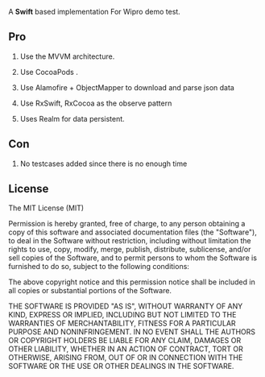 
A **Swift** based implementation For Wipro demo test.

## Pro

1. Use the MVVM architecture.

2. Use CocoaPods .

3. Use Alamofire + ObjectMapper to download and parse json data

4. Use RxSwift, RxCocoa as the observe pattern

5. Uses Realm for data persistent.


## Con
1. No testcases added since there is no enough time



## License

The MIT License (MIT)

Permission is hereby granted, free of charge, to any person obtaining a copy
of this software and associated documentation files (the "Software"), to deal
in the Software without restriction, including without limitation the rights
to use, copy, modify, merge, publish, distribute, sublicense, and/or sell
copies of the Software, and to permit persons to whom the Software is
furnished to do so, subject to the following conditions:

The above copyright notice and this permission notice shall be included in all
copies or substantial portions of the Software.

THE SOFTWARE IS PROVIDED "AS IS", WITHOUT WARRANTY OF ANY KIND, EXPRESS OR
IMPLIED, INCLUDING BUT NOT LIMITED TO THE WARRANTIES OF MERCHANTABILITY,
FITNESS FOR A PARTICULAR PURPOSE AND NONINFRINGEMENT. IN NO EVENT SHALL THE
AUTHORS OR COPYRIGHT HOLDERS BE LIABLE FOR ANY CLAIM, DAMAGES OR OTHER
LIABILITY, WHETHER IN AN ACTION OF CONTRACT, TORT OR OTHERWISE, ARISING FROM,
OUT OF OR IN CONNECTION WITH THE SOFTWARE OR THE USE OR OTHER DEALINGS IN THE
SOFTWARE.
